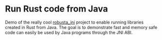 # Run Rust code from Java

Demo of the really cool [robusta_jni](https://github.com/giovanniberti/robusta) project to enable running libraries created in Rust from Java. The goal is to demonstrate fast and memory safe code can easily be used by Java programs through the JNI ABI.
 